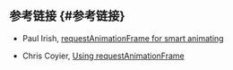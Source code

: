 ## 参考链接 {#参考链接}

* Paul Irish, [requestAnimationFrame for smart animating](http://paulirish.com/2011/requestanimationframe-for-smart-animating/)

* Chris Coyier, [Using requestAnimationFrame](http://css-tricks.com/using-requestanimationframe/)



